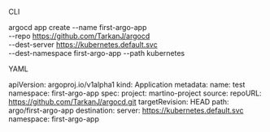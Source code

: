 CLI

argocd app create --name first-argo-app \
--repo https://github.com/TarkanJ/argocd \
--dest-server https://kubernetes.default.svc \
--dest-namespace first-argo-app  --path kubernetes

YAML

apiVersion: argoproj.io/v1alpha1
kind: Application
metadata:
  name: test
  namespace: first-argo-app
spec:
  project: martino-project
  source:
    repoURL: https://github.com/TarkanJ/argocd.git
    targetRevision: HEAD
    path: argo/first-argo-app
  destination:
    server: https://kubernetes.default.svc
    namespace: first-argo-app
